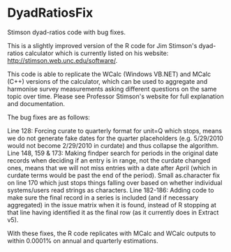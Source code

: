 # DyadRatiosFix
Stimson dyad-ratios code with bug fixes.

This is a slightly improved version of the R code for Jim Stimson's dyad-ratios calculator which is currently listed on his website: http://stimson.web.unc.edu/software/.

This code is able to replicate the WCalc (Windows VB.NET) and MCalc (C++) versions of the calculator, which can be used to aggregate and harmonise survey measurements asking different questions on the same topic over time. Please see Professor Stimson's website for full explanation and documentation. 

The bug fixes are as follows:

Line 128: Forcing curate to quarterly format for unit=Q which stops, means we do not generate fake dates for the quarter placeholders (e.g. 5/29/2010 would not become 2/29/2010 in curdate) and thus collapse the algorithm.
Line 148, 159 & 173: Making findper search for periods in the original date records when deciding if an entry is in range, not the curdate changed ones, means that we will not miss entries with a date after April (which in curdate terms would be past the end of the period).
Small as.character fix on line 170 which just stops things falling over based on whether individual systems/users read strings as characters.
Line 182-186: Adding code to make sure the final record in a series is included (and if necessary  aggregated) in the issue matrix when it is found, instead of R stopping at that line having identified it as the final row (as it currently does in Extract v5).

With these fixes, the R code replicates with MCalc and WCalc outputs to within 0.0001% on annual and quarterly estimations.
